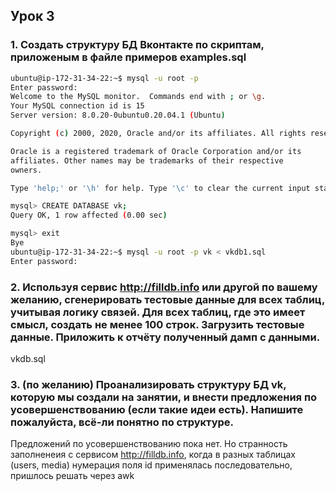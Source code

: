 ## Урок 3

### 1. Создать структуру БД Вконтакте по скриптам, приложеным в файле примеров examples.sql

```sh
ubuntu@ip-172-31-34-22:~$ mysql -u root -p 
Enter password: 
Welcome to the MySQL monitor.  Commands end with ; or \g.
Your MySQL connection id is 15
Server version: 8.0.20-0ubuntu0.20.04.1 (Ubuntu)

Copyright (c) 2000, 2020, Oracle and/or its affiliates. All rights reserved.

Oracle is a registered trademark of Oracle Corporation and/or its
affiliates. Other names may be trademarks of their respective
owners.

Type 'help;' or '\h' for help. Type '\c' to clear the current input statement.

mysql> CREATE DATABASE vk;
Query OK, 1 row affected (0.00 sec)

mysql> exit
Bye
ubuntu@ip-172-31-34-22:~$ mysql -u root -p vk < vkdb1.sql
Enter password: 
```

### 2. Используя сервис http://filldb.info или другой по вашему желанию, сгенерировать тестовые данные для всех таблиц, учитывая логику связей. Для всех таблиц, где это имеет смысл, создать не менее 100 строк. Загрузить тестовые данные. Приложить к отчёту полученный дамп с данными.

vkdb.sql

### 3. (по желанию) Проанализировать структуру БД vk, которую мы создали на занятии, и внести предложения по усовершенствованию (если такие идеи есть). Напишите пожалуйста, всё-ли понятно по структуре.

Предложений по усовершенствованию пока нет. Но странность заполненеия с сервисом http://filldb.info, когда в разных таблицах (users, media) нумерация поля id применялась последовательно, пришлось решать через awk
